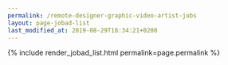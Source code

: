 ```yaml
---
permalink: /remote-designer-graphic-video-artist-jobs
layout: page-jobad-list
last_modified_at: 2019-08-29T18:34:21+0200
---
```

{% include render_jobad_list.html permalink=page.permalink %}
